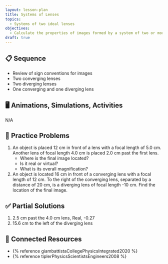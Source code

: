 ```yaml
---
layout: lesson-plan
title: Systems of Lenses
topics:
  - Systems of two ideal lenses
objectives:
  - Calculate the properties of images formed by a system of two or more lenses
draft: true
---
```


## 📋 Sequence

* Review of sign conventions for images
* Two converging lenses
* Two diverging lenses
* One converging and one diverging lens

## 🖥️ Animations, Simulations, Activities

N/A

## 📝 Practice Problems

1. An object is placed 12 cm in front of a lens with a focal length of 5.0 cm. Another lens of focal length 4.0 cm is placed 2.0 cm past the first lens.
    * Where is the final image located?
    * Is it real or virtual?
    * What is its overall magnification?
2. An object is located 16 cm in front of a converging lens with a focal length of 12 cm. To the right of the converging lens, separated by a distance of 20 cm, is a diverging lens of focal length -10 cm. Find the location of the final image.

## ✅ Partial Solutions

1. 2.5 cm past the 4.0 cm lens, Real, -0.27
2. 15.6 cm to the left of the diverging lens

## 📘 Connected Resources

* {% reference giambattistaCollegePhysicsIntegrated2020 %}
* {% reference tiplerPhysicsScientistsEngineers2008 %}
